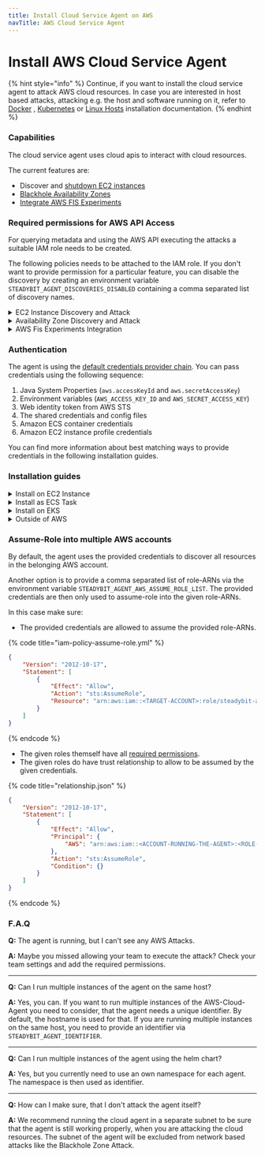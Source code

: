 ```yaml
---
title: Install Cloud Service Agent on AWS
navTitle: AWS Cloud Service Agent
---
```


# Install AWS Cloud Service Agent

{% hint style="info" %}
Continue, if you want to install the cloud service agent to attack AWS cloud resources. In case you are interested in host based attacks, attacking e.g. the host and software running on it, refer to [Docker](../docker.md) , [Kubernetes](../kubernetes/) or [Linux Hosts](../host.md) installation documentation.
{% endhint %}

### Capabilities

The cloud service agent uses cloud apis to interact with cloud resources.

The current features are:

* Discover and [shutdown EC2 instances](broken-reference)
* [Blackhole Availability Zones](broken-reference)
* [Integrate AWS FIS Experiments](broken-reference)

### Required permissions for AWS API Access

For querying metadata and using the AWS API executing the attacks a suitable IAM role needs to be created.

The following policies needs to be attached to the IAM role. If you don't want to provide permission for a particular feature, you can disable the discovery by creating an environment variable `STEADYBIT_AGENT_DISCOVERIES_DISABLED` containing a comma separated list of discovery names.

<details>

<summary>EC2 Instance Discovery and Attack</summary>

Discovery Name: `EC2InstancesDiscovery`

{% code title="iam-policy-ec2.json" %}
```json
{
  "Version": "2012-10-17",
  "Statement": [
    {
      "Action": [
        "ec2:DescribeInstances",
        "ec2:DescribeTags",
        "ec2:StopInstances",
        "ec2:TerminateInstances",
        "ec2:StartInstances",
        "ec2:RebootInstances",
        "ec2:CreateTags"
      ],
      "Effect": "Allow",
      "Resource": "*"
    }
  ]
}
```
{% endcode %}

</details>

<details>

<summary>Availability Zone Discovery and Attack</summary>

Discovery Name: `AvailabilityZoneDiscovery`

{% code title="iam-policy-az.json" %}
```json
{
  "Version": "2012-10-17",
  "Statement": [
    {
      "Action": [
        "ec2:DescribeTags",
        "ec2:DescribeAvailabilityZones",
        "ec2:DescribeVpcs",
        "ec2:DescribeSubnets",
        "ec2:DescribeNetworkAcls",
        "ec2:CreateNetworkAcl",
        "ec2:CreateNetworkAclEntry",
        "ec2:ReplaceNetworkAclAssociation",
        "ec2:DeleteNetworkAcl",
        "ec2:CreateTags"
      ],
      "Effect": "Allow",
      "Resource": "*"
    }
  ]
}
```
{% endcode %}

</details>

<details>

<summary>AWS Fis Experiments Integration</summary>

Discovery Name: `FisExperimentTemplateDiscovery`

{% code title="iam-policy-fis.json" %}
```json
{
  "Version": "2012-10-17",
  "Statement": [
    {
      "Action": [
        "fis:ListExperimentTemplates",
        "fis:GetExperiment",
        "fis:StartExperiment",
        "fis:StopExperiment",
        "fis:TagResource"
      ],
      "Effect": "Allow",
      "Resource": "*"
    },
    {
      "Effect": "Allow",
      "Action": "iam:CreateServiceLinkedRole",
      "Resource": "arn:aws:iam::<YOUR-ACCOUNT>:role/aws-service-role/fis.amazonaws.com/AWSServiceRoleForFIS"
    }
  ]
}
```
{% endcode %}

FIS will create a [ServiceLinkedRole](https://docs.aws.amazon.com/fis/latest/userguide/using-service-linked-roles.html) `AWSServiceRoleForFIS` when you start an experiment. If you started the experiment from the ui and the role is already existing, you can omit the `iam:CreateServiceLinkedRole` permission. If you want to start the very first fis experiment via the steadybit agent, you will need to add the permission. 

</details>

### Authentication

The agent is using the [default credentials provider chain](https://docs.aws.amazon.com/sdk-for-java/latest/developer-guide/credentials.html#credentials-chain). You can pass credentials using the following sequence:

1. Java System Properties (`aws.accessKeyId` and `aws.secretAccessKey`)
2. Environment variables (`AWS_ACCESS_KEY_ID` and `AWS_SECRET_ACCESS_KEY`)
3. Web identity token from AWS STS
4. The shared credentials and config files
5. Amazon ECS container credentials
6. Amazon EC2 instance profile credentials

You can find more information about best matching ways to provide credentials in the following installation guides.

### Installation guides

<details>

<summary>Install on EC2 Instance</summary>

The following command will download and run the latest steadybit agent package on your EC2 instance:

```shell
curl -sfL https://get.steadybit.com/agent-linux.sh | sh -s -- -a <agent-key> -e <platform-url> -o aws
```

For your convenience you can use the [setup page](https://platform.steadybit.com/settings/agents/setup) in the SaaS platform, where your agent key is already prepared in the command. Make sure to add `-o aws` to the copied command.

See also the [Amazon ECS Container Instance documentation](https://docs.aws.amazon.com/AmazonECS/latest/developerguide/launch\_container\_instance.html) for using User Data mechanism on new EC2 instances to automate the agent installation.

**Authentication**

If you installed the agent on an EC2 instance, the easiest way is to use the 6th option from the [default credentials provider chain](https://docs.aws.amazon.com/sdk-for-java/latest/developer-guide/credentials.html#credentials-chain), namely the [InstanceProfileCredentialsProvider](https://sdk.amazonaws.com/java/api/latest/software/amazon/awssdk/auth/credentials/InstanceProfileCredentialsProvider.html) .

Steps:

* Assign your previous created IAM role to the ec2 instance. There is a slight difference between IAM Roles and Instance Profiles, if you see a message like `No roles attached to instance profile`, make sure to check [this page](https://docs.aws.amazon.com/IAM/latest/UserGuide/id\_roles\_use\_switch-role-ec2\_instance-profiles.html)
* The IAM role needs a trust relationship so that EC2 is able to assume the role.

```json
{
    "Version": "2012-10-17",
    "Statement": [
      {
        "Effect": "Allow",
        "Principal": {
          "Service": [
            "ec2.amazonaws.com"
          ]
        },
        "Action": "sts:AssumeRole"
      }
    ]
}
```

</details>

<details>

<summary>Install as ECS Task</summary>

**Secret for accessing the agent image**

First you need to [create a secret](https://docs.aws.amazon.com/secretsmanager/latest/userguide/manage\_create-basic-secret.html) for accessing our private Docker Registry (docker.steadybit.io) to download the agent image.

```json
{
  "username": "_",
  "password": "<replace-with-agent-key>"
}
```

**Example**

For your convenience we have prepared an example task definition to use for ECS in EC2 (or FARGATE). Please fill in the missing "replace-with" prefixed fields:

```json
{
    "family": "steadybit-agent",
    "requiresCompatibilities": [
        "<EC2 or FARGATE>"
    ],
    "networkMode": "awsvpc",
    "cpu": "512",
    "memory": "1024",
    "taskRoleArn": "<replace-with-task-role-arn>",
    "executionRoleArn": "<replace-with-execution-role-arn>",
    "containerDefinitions": [
        {
            "portMappings": [],
            "environment": [
                {
                    "name": "STEADYBIT_AGENT_KEY",
                    "value": "<replace-with-agent-key>"
                },
                {
                    "name": "STEADYBIT_AGENT_MODE",
                    "value": "aws"
                }
            ],
            "repositoryCredentials": {
              "credentialsParameter": "<replace-with-secret-arn-from-secretmanager>"
            },
            "image": "docker.steadybit.io/steadybit/agent:latest",
            "name": "steadybit-agent"
        }
    ]
}
```

**Authentication**

The `taskRoleArn` needs to have the required permissions mentioned before.

Make sure, that the role can be assumed by ECS and provide a trust relationship to the role.

```json
{
    "Version": "2012-10-17",
    "Statement": [
      {
        "Effect": "Allow",
        "Principal": {
          "Service": [
            "ecs-tasks.amazonaws.com"
          ]
        },
        "Action": "sts:AssumeRole"
      }
    ]
  }
```

</details>

<details>

<summary>Install on EKS</summary>

You can use our [helm chart](https://github.com/steadybit/helm-charts/blob/main/charts/steadybit-agent/README.md) with the parameter \`agent.mode=aws\`.

**Authorization in EKS with WebIdentityTokenFileCredentialsProvider**

If you installed the agent into an EKS cluster, the recommend way to provide credentials is to use the 3th option from the [default credentials provider chain](https://docs.aws.amazon.com/sdk-for-java/latest/developer-guide/credentials.html#credentials-chain), namely the [WebIdentityTokenFileCredentialsProvider](https://sdk.amazonaws.com/java/api/latest/software/amazon/awssdk/auth/credentials/WebIdentityTokenFileCredentialsProvider.html) .

With this option you need to [associate an IAM role with a Kubernetes service account](https://docs.aws.amazon.com/eks/latest/userguide/iam-roles-for-service-accounts.html).

1. [Create an OIDC Provider for your cluster](https://docs.aws.amazon.com/eks/latest/userguide/enable-iam-roles-for-service-accounts.html)
2. Create an IAM Role with the required permissions.
3. Allow the Role to be assumed by the OIDC Provider. Add the following trust relationship to the IAM Role

```json
{
    "Version": "2012-10-17",
    "Statement": [
        {
            "Effect": "Allow",
            "Principal": {
                "Federated": "arn:aws:iam::<ACCOUNT>:oidc-provider/oidc.eks.<REGION>.amazonaws.com/id/<ID>"
            },
            "Action": "sts:AssumeRoleWithWebIdentity",
            "Condition": {
                "StringEquals": {
                    "oidc.eks.<REGION>.amazonaws.com/id/<ID>:aud": "sts.amazonaws.com",
                    "oidc.eks.<REGION>.amazonaws.com/id/<ID>:sub": "system:serviceaccount:<SERVICE-ACCOUNT-NAMESPACE>:<SERVICE-ACCOUNT-NAME>"
                }
            }
        }
    ]
}
```

1. Associate the IAM Role to your Kubernetes Service Account. If you are using our helm charts to create the Service Account, you can use the parameter `serviceAccount.eksRoleArn`.

</details>

<details>

<summary>Outside of AWS</summary>

You can dedicate any agent running outside of your AWS infrastructure to communicate with the AWS API. In this case you need to setup an IAM User with API credentials which is allowed to access the resources already described in the section above.

The following variables needs to be added to the environment configuration:

```
AWS_REGION=<replace-with-region-to-attack>
AWS_ACCESS_KEY_ID=<replace-with-aws-access-key>
AWS_SECRET_ACCESS_KEY=<replace-with-aws-secret-access-key>
```

</details>

### Assume-Role into multiple AWS accounts

By default, the agent uses the provided credentials to discover all resources in the belonging AWS account.

Another option is to provide a comma separated list of role-ARNs via the environment variable `STEADYBIT_AGENT_AWS_ASSUME_ROLE_LIST`. The provided credentials are then only used to assume-role into the given role-ARNs.

In this case make sure:

* The provided credentials are allowed to assume the provided role-ARNs.

{% code title="iam-policy-assume-role.yml" %}
```json
{
    "Version": "2012-10-17",
    "Statement": [
        {
            "Effect": "Allow",
            "Action": "sts:AssumeRole",
            "Resource": "arn:aws:iam::<TARGET-ACCOUNT>:role/steadybit-agent"
        }
    ]
}
```
{% endcode %}

* The given roles themself have all [required permissions](./#required-permissions-for-aws-api-access).
* The given roles do have trust relationship to allow to be assumed by the given credentials.

{% code title="relationship.json" %}
```json
{
    "Version": "2012-10-17",
    "Statement": [
        {
            "Effect": "Allow",
            "Principal": {
                "AWS": "arn:aws:iam::<ACCOUNT-RUNNING-THE-AGENT>:<ROLE-RUNNING-THE-AGENT>"
            },
            "Action": "sts:AssumeRole",
            "Condition": {}
        }
    ]
}
```
{% endcode %}

### F.A.Q

**Q:** The agent is running, but I can't see any AWS Attacks.

**A:** Maybe you missed allowing your team to execute the attack? Check your team settings and add the required permissions.

***

**Q:** Can I run multiple instances of the agent on the same host?

**A:** Yes, you can. If you want to run multiple instances of the AWS-Cloud-Agent you need to consider, that the agent needs a unique identifier. By default, the hostname is used for that. If you are running multiple instances on the same host, you need to provide an identifier via `STEADYBIT_AGENT_IDENTIFIER`.

***

**Q:** Can I run multiple instances of the agent using the helm chart?

**A:** Yes, but you currently need to use an own namespace for each agent. The namespace is then used as identifier.

***

**Q:** How can I make sure, that I don't attack the agent itself?

**A:** We recommend running the cloud agent in a separate subnet to be sure that the agent is still working properly, when you are attacking the cloud resources. The subnet of the agent will be excluded from network based attacks like the Blackhole Zone Attack.
